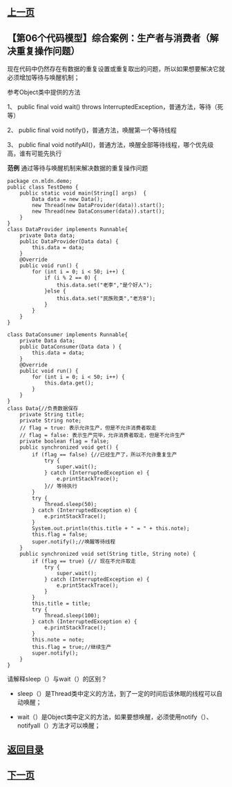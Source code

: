 ## [上一页](course38)
## 【第06个代码模型】综合案例：生产者与消费者（解决重复操作问题）

现在代码中仍然存在有数据的重复设置或重复取出的问题，所以如果想要解决它就必须增加等待与唤醒机制；

参考Object类中提供的方法

1、 public final void wait() throws InterruptedException，普通方法，等待（死等）

2、 public final void notify()，普通方法，唤醒第一个等待线程

3、 public final void notifyAll()，普通方法，唤醒全部等待线程，哪个优先级高，谁有可能先执行

**范例** 通过等待与唤醒机制来解决数据的重复操作问题

	package cn.mldn.demo;
	public class TestDemo {
		public static void main(String[] args)  {
			Data data = new Data();
			new Thread(new DataProvider(data)).start();
			new Thread(new DataConsumer(data)).start();
		}
	}
	class DataProvider implements Runnable{
		private Data data;
		public DataProvider(Data data) {
			this.data = data;
		}
		@Override
		public void run() {
			for (int i = 0; i < 50; i++) {
				if (i % 2 == 0) {
					this.data.set("老李","是个好人");
				}else {
					this.data.set("民族败类","老方B");
				}
			}
		}
	}
	
	class DataConsumer implements Runnable{
		private Data data;
		public DataConsumer(Data data ) {
			this.data = data;
		}
		@Override
		public void run() {
			for (int i = 0; i < 50; i++) {
				this.data.get();
			}
		}
	}
	class Data{//负责数据保存
		private String title;
		private String note;
		// flag = true: 表示允许生产，但是不允许消费者取走
		// flag = false: 表示生产完毕，允许消费者取走，但是不允许生产
		private boolean flag = false;
		public synchronized void get() {
			if (flag == false) {//已经生产了，所以不允许重复生产
				try {
					super.wait();
				} catch (InterruptedException e) {
					e.printStackTrace();
				}// 等待执行
			}
			try {
				Thread.sleep(50);
			} catch (InterruptedException e) {
				e.printStackTrace();
			}
			System.out.println(this.title + " = " + this.note);
			this.flag = false;
			super.notify();//唤醒等待线程
		}
		public synchronized void set(String title, String note) {
			if (flag == true) {// 现在不允许取走
				try {
					super.wait();
				} catch (InterruptedException e) {
					e.printStackTrace();
				}
			}
			this.title = title;
			try {
				Thread.sleep(100);
			} catch (InterruptedException e) {
				e.printStackTrace();
			}
			this.note = note;	
			this.flag = true;//继续生产
			super.notify();
		}
	}

请解释sleep（）与wait（）的区别？

- sleep（）是Thread类中定义的方法，到了一定的时间后该休眠的线程可以自动唤醒；

- wait（）是Object类中定义的方法，如果要想唤醒，必须使用notify（）、notifyall（）方法才可以唤醒；




## [返回目录](https://wuchengcheng110120.github.io/aliyunjava3/list)
## [下一页](course40)
